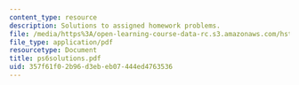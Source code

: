 ```yaml
---
content_type: resource
description: Solutions to assigned homework problems.
file: /media/https%3A/open-learning-course-data-rc.s3.amazonaws.com/hst-542j-quantitative-physiology-organ-transport-systems-spring-2004/357f61f02b96d3ebeb07444ed4763536_ps6solutions.pdf
file_type: application/pdf
resourcetype: Document
title: ps6solutions.pdf
uid: 357f61f0-2b96-d3eb-eb07-444ed4763536
---
```

